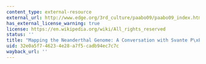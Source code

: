 ```yaml
---
content_type: external-resource
external_url: http://www.edge.org/3rd_culture/paabo09/paabo09_index.html
has_external_license_warning: true
license: https://en.wikipedia.org/wiki/All_rights_reserved
status: ''
title: "Mapping the Neanderthal Genome: A Conversation with Svante P\xE4\xE4bo"
uid: 32e0a5f7-4623-4e28-a7f5-cadb94ec7c7c
wayback_url: ''
---
```


